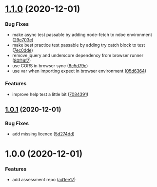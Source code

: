 <a name="1.1.0"></a>
# [1.1.0](https://github.com/infonline/js-assessment/compare/1.0.1...1.1.0) (2020-12-01)


### Bug Fixes

* make async test passable by adding node-fetch to ndoe environment ([29e703e](https://github.com/infonline/js-assessment/commit/29e703e))
* make best practice test passable by adding try catch block to test ([7ec0dde](https://github.com/infonline/js-assessment/commit/7ec0dde))
* remove jquery and underscore dependency from browser runner ([80f16f7](https://github.com/infonline/js-assessment/commit/80f16f7))
* use CORS in browser sync ([6c5d79c](https://github.com/infonline/js-assessment/commit/6c5d79c))
* use var when importing expect in browser environment ([05d6364](https://github.com/infonline/js-assessment/commit/05d6364))


### Features

* improve help test a little bit ([7084391](https://github.com/infonline/js-assessment/commit/7084391))



<a name="1.0.1"></a>
## [1.0.1](https://github.com/infonline/js-assessment/compare/1.0.0...1.0.1) (2020-12-01)


### Bug Fixes

* add missing licence ([5d274dd](https://github.com/infonline/js-assessment/commit/5d274dd))



<a name="1.0.0"></a>
# 1.0.0 (2020-12-01)


### Features

* add assessment repo ([ad1ee17](https://github.com/infonline/js-assessment/commit/ad1ee17))



